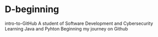 # D-beginning
intro-to-GitHub
A student of Software Development and Cybersecurity
Learning Java and Pyhton
Beginning my journey on Github

